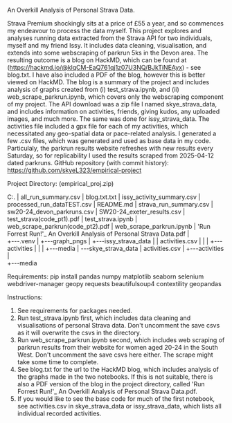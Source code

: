 An Overkill Analysis of Personal Strava Data. 

Strava Premium shockingly sits at a price of £55 a year, and so commences my endeavour to process the data myself. 
This project explores and analyses running data extracted from the Strava API for two individuals, myself and my friend Issy. It includes data cleaning, visualisation, and extends into some webscraping of parkrun 5ks in the Devon area. The resulting outcome is a blog on HackMD, which can be found at (https://hackmd.io/@klqCM-EaQ761qj1z07U3NQ/BJkTiNEAyx) - see blog.txt. I have also included a PDF of the blog, however this is better viewed on HackMD. The blog is a summary of the project and includes analysis of graphs created from (i) test_strava.ipynb, and (ii) web_scrape_parkrun.ipynb, which covers only the webscraping component of my project. 
The API download was a zip file I named skye_strava_data, and includes information on activities, friends, giving kudos, any uploaded images, and much more. The same was done for issy_strava_data.
The activities file included a gpx file for each of my activities, which necessitated any geo-spatial data or pace-related analysis.
I generated a few .csv files, which was generated and used as base data in my code. Particulaly, the parkrun results website refreshes with new results every Saturday, so for replicability I used the results scraped from 2025-04-12 dated parkruns. 
GitHub repository (with commit history): https://github.com/skyeL323/empirical-project

Project Directory: (empirical_proj.zip)

C:.
|   all_run_summary.csv
|   blog.txt.txt
|   issy_activity_summary.csv
|   processed_run_dataTEST.csv
|   README.md
|   strava_run_summary.csv
|   sw20-24_devon_parkruns.csv
|   SW20-24_exeter_results.csv
|   test_strava(code_pt1).pdf
|   test_strava.ipynb
|   web_scrape_parkrun(code_pt2).pdf
|   web_scrape_parkrun.ipynb
|  'Run Forrest Run!'_ An Overkill Analysis of Personal Strava Data.pdf
|   
+---.venv
|
+---graph_pngs
|
+---issy_strava_data
|   |   activities.csv
|   |
|   +---activities
|   |
|   +---media
|
\---skye_strava_data
    |   activities.csv
    |
    +---activities
    |      
    +---media
    
    
Requirements:
pip install pandas numpy matplotlib seaborn selenium webdriver-manager geopy requests beautifulsoup4 contextility geopandas

Instructions: 
1. See requirements for packages needed. 
2. Run test_strava.ipynb first, which includes data cleaning and visualisations of personal Strava data. Don't uncomment the save csvs as it will overwrite the csvs in the directory. 
3. Run web_scrape_parkrun.ipynb second, which includes web scraping of parkrun results from their website for women aged 20-24 in the South West. Don't uncomment the save csvs here either. The scrape might take some time to complete. 
4. See blog.txt for the url to the HackMD blog, which includes analysis of the graphs made in the two notebooks. If this is not suitable, there is also a PDF version of the blog in the project directory, called 'Run Forrest Run!'_ An Overkill Analysis of Personal Strava Data.pdf. 
5. If you would like to see the base code for much of the first notebook, see activities.csv in skye_strava_data or issy_strava_data, which lists all individual recorded activities. 
